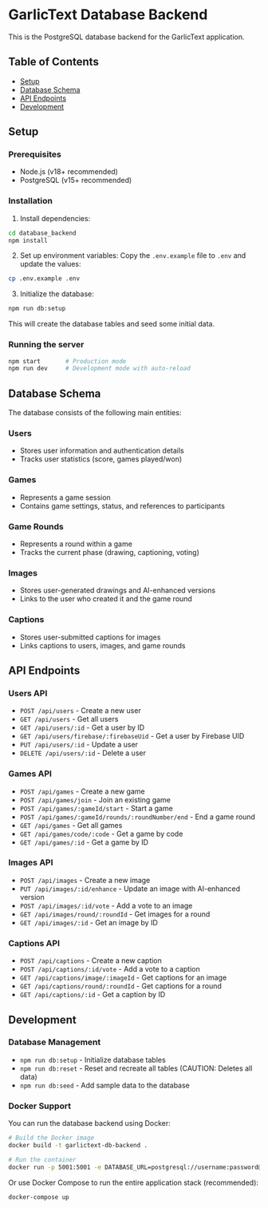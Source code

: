 # GarlicText Database Backend

This is the PostgreSQL database backend for the GarlicText application.

## Table of Contents
- [Setup](#setup)
- [Database Schema](#database-schema)
- [API Endpoints](#api-endpoints)
- [Development](#development)

## Setup

### Prerequisites
- Node.js (v18+ recommended)
- PostgreSQL (v15+ recommended)

### Installation

1. Install dependencies:
```bash
cd database_backend
npm install
```

2. Set up environment variables:
Copy the `.env.example` file to `.env` and update the values:
```bash
cp .env.example .env
```

3. Initialize the database:
```bash
npm run db:setup
```

This will create the database tables and seed some initial data.

### Running the server

```bash
npm start       # Production mode
npm run dev     # Development mode with auto-reload
```

## Database Schema

The database consists of the following main entities:

### Users
- Stores user information and authentication details
- Tracks user statistics (score, games played/won)

### Games
- Represents a game session
- Contains game settings, status, and references to participants

### Game Rounds
- Represents a round within a game
- Tracks the current phase (drawing, captioning, voting)

### Images
- Stores user-generated drawings and AI-enhanced versions
- Links to the user who created it and the game round

### Captions
- Stores user-submitted captions for images
- Links captions to users, images, and game rounds

## API Endpoints

### Users API

- `POST /api/users` - Create a new user
- `GET /api/users` - Get all users
- `GET /api/users/:id` - Get a user by ID
- `GET /api/users/firebase/:firebaseUid` - Get a user by Firebase UID
- `PUT /api/users/:id` - Update a user
- `DELETE /api/users/:id` - Delete a user

### Games API

- `POST /api/games` - Create a new game
- `POST /api/games/join` - Join an existing game
- `POST /api/games/:gameId/start` - Start a game
- `POST /api/games/:gameId/rounds/:roundNumber/end` - End a game round
- `GET /api/games` - Get all games
- `GET /api/games/code/:code` - Get a game by code
- `GET /api/games/:id` - Get a game by ID

### Images API

- `POST /api/images` - Create a new image
- `PUT /api/images/:id/enhance` - Update an image with AI-enhanced version
- `POST /api/images/:id/vote` - Add a vote to an image
- `GET /api/images/round/:roundId` - Get images for a round
- `GET /api/images/:id` - Get an image by ID

### Captions API

- `POST /api/captions` - Create a new caption
- `POST /api/captions/:id/vote` - Add a vote to a caption
- `GET /api/captions/image/:imageId` - Get captions for an image
- `GET /api/captions/round/:roundId` - Get captions for a round
- `GET /api/captions/:id` - Get a caption by ID

## Development

### Database Management

- `npm run db:setup` - Initialize database tables
- `npm run db:reset` - Reset and recreate all tables (CAUTION: Deletes all data)
- `npm run db:seed` - Add sample data to the database

### Docker Support

You can run the database backend using Docker:

```bash
# Build the Docker image
docker build -t garlictext-db-backend .

# Run the container
docker run -p 5001:5001 -e DATABASE_URL=postgresql://username:password@host:port/database garlictext-db-backend
```

Or use Docker Compose to run the entire application stack (recommended):

```bash
docker-compose up
```
